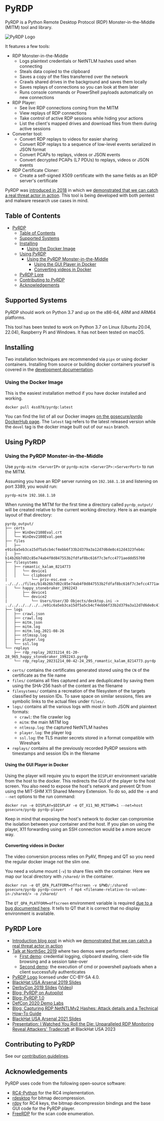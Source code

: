 # PyRDP

PyRDP is a Python Remote Desktop Protocol (RDP) Monster-in-the-Middle (MITM) tool and library.

![PyRDP Logo](https://raw.githubusercontent.com/GoSecure/pyrdp/main/docs/pyrdp-logo.svg?sanitize=true)

It features a few tools:
- RDP Monster-in-the-Middle
    - Logs plaintext credentials or NetNTLM hashes used when connecting
    - Steals data copied to the clipboard
    - Saves a copy of the files transferred over the network
    - Crawls shared drives in the background and saves them locally
    - Saves replays of connections so you can look at them later
    - Runs console commands or PowerShell payloads automatically on new connections
- RDP Player:
    - See live RDP connections coming from the MITM
    - View replays of RDP connections
    - Take control of active RDP sessions while hiding your actions
    - List the client's mapped drives and download files from them during active sessions
- Converter tool:
    - Convert RDP replays to videos for easier sharing
    - Convert RDP replays to a sequence of low-level events serialized in JSON format
    - Convert PCAPs to replays, videos or JSON events
    - Convert decrypted PCAPs (L7 PDUs) to replays, videos or JSON events
- RDP Certificate Cloner:
    - Create a self-signed X509 certificate with the same fields as an RDP server's certificate

PyRDP was [introduced in 2018](https://www.gosecure.net/blog/2018/12/19/rdp-man-in-the-middle-smile-youre-on-camera) in
which we [demonstrated that we can catch a real threat actor in
action](https://www.youtube.com/watch?v=eB7RC9FmL6Q). This tool is being developed with both pentest and malware
research use cases in mind.



## Table of Contents
- [PyRDP](#pyrdp)
  - [Table of Contents](#table-of-contents)
  - [Supported Systems](#supported-systems)
  - [Installing](#installing)
    - [Using the Docker Image](#using-the-docker-image)
  - [Using PyRDP](#using-pyrdp)
    - [Using the PyRDP Monster-in-the-Middle](#using-the-pyrdp-monster-in-the-middle)
      - [Using the GUI Player in Docker](#using-the-gui-player-in-docker)
      - [Converting videos in Docker](#converting-videos-in-docker)
  - [PyRDP Lore](#pyrdp-lore)
  - [Contributing to PyRDP](#contributing-to-pyrdp)
  - [Acknowledgements](#acknowledgements)


## Supported Systems
PyRDP should work on Python 3.7 and up on the x86-64, ARM and ARM64 platforms.

This tool has been tested to work on Python 3.7 on Linux (Ubuntu 20.04, 22.04), Raspberry Pi and Windows. It has not been tested on macOS.


## Installing

Two installation techniques are recommended via `pipx` or using docker containers.
Installing from source or building docker containers yourself is covered in the [development documentation](docs/devel.adoc).


### Using the Docker Image

This is the easiest installation method if you have docker installed and working.

```
docker pull 4ss078/pyrdp:latest
```

You can find the list of all our Docker images [on the gosecure/pyrdp DockerHub page](https://hub.docker.com/r/gosecure/pyrdp/tags).
The `latest` tag refers to the latest released version while the `devel` tag is the docker image built out of our `main` branch.


## Using PyRDP

### Using the PyRDP Monster-in-the-Middle
Use `pyrdp-mitm <ServerIP>` or `pyrdp-mitm <ServerIP>:<ServerPort>` to run the MITM.

Assuming you have an RDP server running on `192.168.1.10` and listening on port 3389, you would run:

```
pyrdp-mitm 192.168.1.10
```

When running the MITM for the first time a directory called `pyrdp_output/`
will be created relative to the current working directory.
Here is an example layout of that directory:

```
pyrdp_output/
├── certs
│   ├── WinDev2108Eval.crt
│   └── WinDev2108Eval.pem
├── files
│   ├── e91c6a5eb3ca15df5a5cb4cf4ebb6f33b2d379a3a12d7d6de8c412d4323feb4c
│   ├── b14b26b7d02c85e74ab4f0d847553b2fdfaf8bc616f7c3efcc4771aeddd55700
├── filesystems
│   ├── romantic_kalam_8214773
│   │   └── device1
│   │   └── clipboard
|           └── priv-esc.exe -> ../../../files/b14b26b7d02c85e74ab4f0d847553b2fdfaf8bc616f7c3efcc4771aeddd55700
│   └── happy_stonebraker_1992243
│       ├── device1
│       └── device2
|           └── Users/User/3D Objects/desktop.ini -> ../../../../../../e91c6a5eb3ca15df5a5cb4cf4ebb6f33b2d379a3a12d7d6de8c412d4323feb4c
├── logs
│   ├── crawl.json
│   ├── crawl.log
│   ├── mitm.json
│   ├── mitm.log
│   ├── mitm.log.2021-08-26
│   ├── ntlmssp.log
│   ├── player.log
│   └── ssl.log
└── replays
    ├── rdp_replay_20231214_01-20-28_965_happy_stonebraker_1992243.pyrdp
    └── rdp_replay_20231214_00-42-24_295_romantic_kalam_8214773.pyrdp
```

* `certs/` contains the certificates generated stored using the `CN` of the certificate as the file name
* `files/` contains all files captured and are deduplicated by saving them using the SHA-256 hash of the content as the filename
* `filesystems/` contains a recreation of the filesystem of the targets classified by session IDs.
   To save space on similar sessions, files are symbolic links to the actual files under `files/`.
* `logs/` contains all the various logs with most in both JSON and plaintext formats:
  * `crawl`: the file crawler log
  * `mitm`: the main MITM log
  * `ntlmssp.log`: the captured NetNTLM hashes
  * `player.log`: the player log
  * `ssl.log`: the TLS master secrets stored in a format compatible with Wireshark
* `replays/` contains all the previously recorded PyRDP sessions with timestamps and session IDs in the filename

#### Using the GUI Player in Docker

Using the player will require you to export the `DISPLAY` environment variable from the host to the docker.
This redirects the GUI of the player to the host screen.
You also need to expose the host's network and prevent Qt from using the MIT-SHM X11 Shared Memory Extension.
To do so, add the `-e` and `--net` options to the run command:

```
docker run -e DISPLAY=$DISPLAY -e QT_X11_NO_MITSHM=1 --net=host gosecure/pyrdp pyrdp-player
```

Keep in mind that exposing the host's network to docker can compromise the isolation between your container and the host.
If you plan on using the player, X11 forwarding using an SSH connection would be a more secure way.

#### Converting videos in Docker

The video conversion process relies on PyAV, ffmpeg and QT so you need the regular docker image not the slim one.

You need a volume mount (`-v`) to share files with the container.
Here we map our local directory with `/shared/` in the container.

```
docker run -e QT_QPA_PLATFORM=offscreen -v $PWD/:/shared gosecure/pyrdp pyrdp-convert -f mp4 <filename-relative-to-volume-in-/shared/> -o /shared/
```

The `QT_QPA_PLATFORM=offscreen` environment variable is required [due to a bug documented here](https://github.com/GoSecure/pyrdp/issues/428).
It tells to QT that it is correct that no display environment is available.


## PyRDP Lore

* [Introduction blog post](https://www.gosecure.net/blog/2018/12/19/rdp-man-in-the-middle-smile-youre-on-camera) in which we [demonstrated that we can catch a real threat actor in action](https://www.youtube.com/watch?v=eB7RC9FmL6Q)
* [Talk at NorthSec 2019](https://docs.google.com/presentation/d/1avcn8Sh2b3IE7AA0G9l7Cj5F1pxqizUm98IbXUo2cvY/edit#slide=id.g404b70030f_0_581) where two demos were performed:
  * [First demo](https://youtu.be/5JztJzi-m48): credential logging, clipboard stealing, client-side file browsing and a session take-over
  * [Second demo](https://youtu.be/bU67tj1RkMA): the execution of cmd or powershell payloads when a client successfully authenticates
* [PyRDP Logo](/docs/pyrdp-logo.png) licensed under CC-BY-SA 4.0.
* [BlackHat USA Arsenal 2019 Slides](https://docs.google.com/presentation/d/17P_l2n-hgCehQ5eTWilru4IXXHnGIRTj4ftoW4BiX5A/edit?usp=sharing)
* [DerbyCon 2019 Slides](https://docs.google.com/presentation/d/1UAiN2EZwDcmBjLe_t5HXB0LzbNclU3nnigC-XM4neIU/edit?usp=sharing) ([Video](https://www.youtube.com/watch?v=zgt3N6Nrnss))
* [Blog: PyRDP on Autopilot](https://www.gosecure.net/blog/2020/02/26/pyrdp-on-autopilot-unattended-credential-harvesting-and-client-side-file-stealing/)
* [Blog: PyRDP 1.0](https://www.gosecure.net/blog/2020/10/20/announcing-pyrdp-1-0/)
* [DefCon 2020 Demo Labs](https://www.youtube.com/watch?v=1q2Eo3x3u0g)
* [Blog: Capturing RDP NetNTLMv2 Hashes: Attack details and a Technical How-To Guide](https://www.gosecure.net/blog/2022/01/17/capturing-rdp-netntlmv2-hashes-attack-details-and-a-technical-how-to-guide/)
* [BlackHat USA Arsenal 2021 Slides](https://gosecure.github.io/presentations/2021-08-05_blackhat-usa/BlackHat-USA-21-Arsenal-PyRDP-OlivierBilodeau.pdf)
* [Presentation: I Watched You Roll the Die: Unparalleled RDP Monitoring Reveal Attackers' Tradecraft](http://i.blackhat.com/BH-US-23/Presentations/US-23-Bilodeau-I-Watched-You-Roll-the-Die-Unparalleled-RDP-Monitoring.pdf) at BlackHat USA 2023



## Contributing to PyRDP
See our [contribution guidelines](CONTRIBUTING.md).

## Acknowledgements
PyRDP uses code from the following open-source software:

- [RC4-Python](https://github.com/bozhu/RC4-Python) for the RC4 implementation.
- [rdesktop](https://github.com/rdesktop/rdesktop) for bitmap decompression.
- [rdpy](https://github.com/citronneur/rdpy) for RC4 keys, the bitmap decompression bindings and the base GUI code for
the PyRDP player.
- [FreeRDP](https://github.com/FreeRDP/FreeRDP) for the scan code enumeration.
